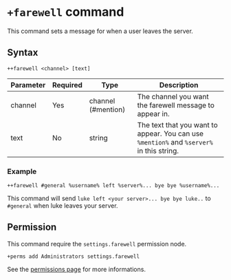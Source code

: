 # `+farewell` command
This command sets a message for when a user leaves the server.

## Syntax
```
++farewell <channel> [text]
```
Parameter | Required | Type               | Description
----------|----------|--------------------|--------------------------------------------------
channel   | Yes      | channel (#mention) | The channel you want the farewell message to appear in.
text      | No       | string             | The text that you want to appear. You can use `%mention%` and `%server%` in this string.

### Example
```
++farewell #general %username% left %server%... bye bye %username%...
```
This command will send `luke left <your server>... bye bye luke..` to `#general` when luke leaves your server.

## Permission
This command require the `settings.farewell` permission node.
```
+perms add Administrators settings.farewell
```

See the [permissions page](/permissions.md) for more informations.

